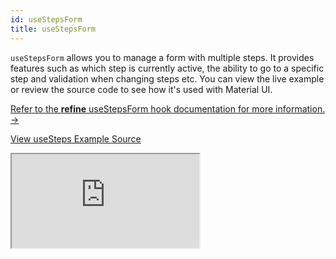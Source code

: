 ```yaml
---
id: useStepsForm
title: useStepsForm
---
```


`useStepsForm` allows you to manage a form with multiple steps. It provides features such as which step is currently active, the ability to go to a specific step and validation when changing steps etc. You can view the live example or review the source code to see how it's used with Material UI.

[Refer to the **refine** useStepsForm hook documentation for more information. →](/docs/ui-frameworks/antd/hooks/form/useStepsForm/)

[View useSteps Example Source](https://github.com/pankod/refine/tree/master/examples/form/mui/useStepsForm)

<iframe src="https://stackblitz.com/github/pankod/refine/tree/master/examples/form/mui/useStepsForm?embed=1&view=preview&theme=dark&preset=node"
    style={{width: "100%", height:"80vh", border: "0px", borderRadius: "8px", overflow:"hidden"}}
    title="refine-use-steps-form-example"
></iframe>
